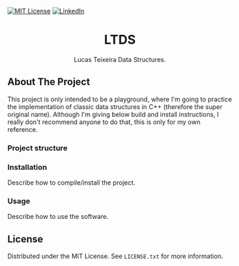 [![MIT License][license-shield]][license-url]
[![LinkedIn][linkedin-shield]][linkedin-url]

<p align="center">
  <h1 align="center">LTDS</h1>

  <p align="center">
      Lucas Teixeira Data Structures.
  </p>

## About The Project

This project is only intended to be a playground, where I'm going to practice
the implementation of classic data structures in C++ (therefore the super
original name). Although I'm giving below build and install instructions, I
really don't recommend anyone to do that, this is only for my own reference.

### Project structure


### Installation

Describe how to compile/install the project.

### Usage

Describe how to use the software.

## License

Distributed under the MIT License. See `LICENSE.txt` for more information.

[license-shield]: https://img.shields.io/github/license/lbteixeira/code-starters?style=for-the-badge
[license-url]: https://github.com/lbteixeira/code-starters/blob/master/LICENSE.txt
[linkedin-shield]: https://img.shields.io/badge/-LinkedIn-black.svg?style=for-the-badge&logo=linkedin&colorB=555
[linkedin-url]: https://linkedin.com/in/lucasbrederteixeira
